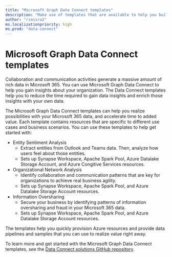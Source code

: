 ```yaml
---
title: "Microsoft Graph Data Connect templates"
description: "Make use of templates that are available to help you build Microsoft Graph Data Connect solutions."
author: "rimisra2"
ms.localizationpriority: high
ms.prod: "data-connect"
---
```


# Microsoft Graph Data Connect templates

Collaboration and communication activities generate a massive amount of rich data in Microsoft 365. You can use Microsoft Graph Data Connect to help you gain insights about your organization. The Data Connect templates help you to reduce the time required to gain data insights and enrich those insights with your own data.

The Microsoft Graph Data Connect templates can help you realize possibilities with your Microsoft 365 data, and accelerate time to added value. Each template contains resources that are specific to different use cases and business scenarios. You can use these templates to help get started with:

- Entity Sentiment Analysis
  - Extract entities from Outlook and Teams data. Then, analyze how users feel about those entities.
  - Sets up Synapse Workspace, Apache Spark Pool, Azure Datalake Storage Account, and Azure Congitive Services resources.
- Organizational Network Analysis
  - Identify collaboration and communication patterns that are key for organizations to achieve real business agility.
  - Sets up Synapse Workspace, Apache Spark Pool, and Azure Datalake Storage Account resources.
- Information Oversharing
  - Secure your business by identifying patterns of information oversharing and fraud in your Microsoft 365 data.
  - Sets up Synapse Workspace, Apache Spark Pool, and Azure Datalake Storage Account resources.

The templates help you quickly provision Azure resources and provide data pipelines and samples that you can use to realize value right away.

To learn more and get started with the Microsoft Graph Data Connect templates, see the [Data Connect solutions GitHub repository](https://github.com/microsoftgraph/dataconnect-solutions/tree/main).
